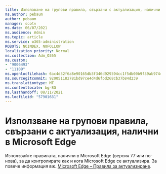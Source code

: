```yaml
---
title: Използване на групови правила, свързани с актуализация, налични в Microsoft Edge
ms.author: pebaum
author: pebaum
manager: scotv
ms.date: 06/07/2021
ms.audience: Admin
ms.topic: article
ms.service: o365-administration
ROBOTS: NOINDEX, NOFOLLOW
localization_priority: Normal
ms.collection: Adm_O365
ms.custom:
- "9006493"
- "11109"
ms.openlocfilehash: 6ac4d32f6a8e90165db3f346d929594cc1f5db00b9f39ab9744ff1e017c58af1
ms.sourcegitcommit: 920051182781bd97ce4d4d6fbd268cb37b84d239
ms.translationtype: MT
ms.contentlocale: bg-BG
ms.lasthandoff: 08/11/2021
ms.locfileid: "57901681"
---
```

# <a name="use-update-related-group-policies-available-in-microsoft-edge"></a>Използване на групови правила, свързани с актуализация, налични в Microsoft Edge

Използвайте правилата, налични в Microsoft Edge (версия 77 или по-нова), за да контролирате как и кога Microsoft Edge се актуализира. За повече информация вж. [Microsoft Edge – Правила за актуализиране](https://docs.microsoft.com/DeployEdge/microsoft-edge-update-policies#available-policies).